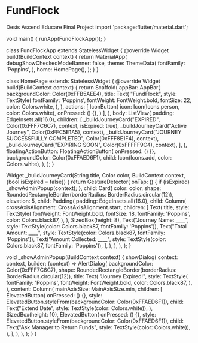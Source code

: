 # FundFlock
Desis Ascend Educare Final Project
import 'package:flutter/material.dart';

void main() {
  runApp(FundFlockApp());
}

class FundFlockApp extends StatelessWidget {
  @override
  Widget build(BuildContext context) {
    return MaterialApp(
      debugShowCheckedModeBanner: false,
      theme: ThemeData(
        fontFamily: 'Poppins',
      ),
      home: HomePage(),
    );
  }
}

class HomePage extends StatelessWidget {
  @override
  Widget build(BuildContext context) {
    return Scaffold(
      appBar: AppBar(
        backgroundColor: Color(0xFFB5AEE4),
        title: Text(
          "FundFlock",
          style: TextStyle(
            fontFamily: 'Poppins',
            fontWeight: FontWeight.bold,
            fontSize: 22,
            color: Colors.white,
          ),
        ),
        actions: [
          IconButton(
            icon: Icon(Icons.person, color: Colors.white),
            onPressed: () {},
          )
        ],
      ),
      body: ListView(
        padding: EdgeInsets.all(16.0),
        children: [
          _buildJourneyCard("EXPIRED", Color(0xFFF7C6C7), context, isExpired: true),
          _buildJourneyCard("Active Journey", Color(0xFFC5E1A5), context),
          _buildJourneyCard("JOURNEY SUCCESSFULLY COMPLETED", Color(0xFFF8E1F4), context),
          _buildJourneyCard("EXPIRING SOON", Color(0xFFFFF9C4), context),
        ],
      ),
      floatingActionButton: FloatingActionButton(
        onPressed: () {},
        backgroundColor: Color(0xFFAED6F1),
        child: Icon(Icons.add, color: Colors.white),
      ),
    );
  }

  Widget _buildJourneyCard(String title, Color color, BuildContext context, {bool isExpired = false}) {
    return GestureDetector(
      onTap: () {
        if (isExpired) _showAdminPopup(context);
      },
      child: Card(
        color: color,
        shape: RoundedRectangleBorder(borderRadius: BorderRadius.circular(12)),
        elevation: 5,
        child: Padding(
          padding: EdgeInsets.all(16.0),
          child: Column(
            crossAxisAlignment: CrossAxisAlignment.start,
            children: [
              Text(
                title,
                style: TextStyle(
                  fontWeight: FontWeight.bold,
                  fontSize: 18,
                  fontFamily: 'Poppins',
                  color: Colors.black87,
                ),
              ),
              SizedBox(height: 8),
              Text("Journey Name: ____", style: TextStyle(color: Colors.black87, fontFamily: 'Poppins')),
              Text("Total Amount: ____", style: TextStyle(color: Colors.black87, fontFamily: 'Poppins')),
              Text("Amount Collected: ____", style: TextStyle(color: Colors.black87, fontFamily: 'Poppins')),
            ],
          ),
        ),
      ),
    );
  }

  void _showAdminPopup(BuildContext context) {
    showDialog(
      context: context,
      builder: (context) => AlertDialog(
        backgroundColor: Color(0xFFF7C6C7),
        shape: RoundedRectangleBorder(borderRadius: BorderRadius.circular(12)),
        title: Text(
          "Journey Expired!",
          style: TextStyle(
            fontFamily: 'Poppins',
            fontWeight: FontWeight.bold,
            color: Colors.black87,
          ),
        ),
        content: Column(
          mainAxisSize: MainAxisSize.min,
          children: [
            ElevatedButton(
              onPressed: () {},
              style: ElevatedButton.styleFrom(backgroundColor: Color(0xFFAED6F1)),
              child: Text("Extend Date", style: TextStyle(color: Colors.white)),
            ),
            SizedBox(height: 10),
            ElevatedButton(
              onPressed: () {},
              style: ElevatedButton.styleFrom(backgroundColor: Color(0xFFAED6F1)),
              child: Text("Ask Manager to Return Funds", style: TextStyle(color: Colors.white)),
            ),
          ],
        ),
      ),
    );
  }
}